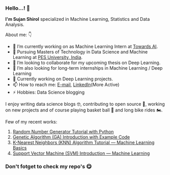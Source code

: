 ### Hello...! 👋

**I'm Sujan Shirol** specialized in Machine Learning, Statistics and Data Analysis.

About me: 👇

- 🔭 I’m currently working on as Machine Learning Intern at [Towards AI](https://www.linkedin.com/company/towards-artificial-intelligence/).
- 🌱 Pursuing Masters of Technology in Data Science and Machine Learning at [PES University, India](https://pes.edu).
- 👯 I’m looking to collaborate for my upcoming thesis on Deep Learning.
- 🤔 I’m also looking for long-term internships in Machine Learning / Deep Learning
- 💬 Currently working on Deep Learning projects.
- 📫 How to reach me: [E-mail](mailto:sshirol73@gmail.com), [LinkedIn](https://www.linkedin.com/in/sujan-shirol/)(More Active)
- ⚡ Hobbies: Data Science blogging

I enjoy writing data science blogs 🤓, contributing to open source 📖, working on new projects and of course playing basket ball 🏀 and long bike rides 🏍️.

Few of my recent works:
1. [Random Number Generator Tutorial with Python](https://pub.towardsai.net/random-number-generator-tutorial-with-python-3b35986132c7?source=friends_link&sk=c70b98e0e7e3fdc089afcefd1ff66d32)
2. [Genetic Algorithm (GA) Introduction with Example Code](https://pub.towardsai.net/genetic-algorithm-ga-introduction-with-example-code-e59f9bc58eaf?source=friends_link&sk=9354f7181d726dd0c005301129dda9e9)
3. [K-Nearest Neighbors (KNN) Algorithm Tutorial — Machine Learning Basics](https://pub.towardsai.net/k-nearest-neighbors-knn-algorithm-tutorial-machine-learning-basics-ml-ec6756d3e0ac?source=friends_link&sk=4ab6eec752ef4293bad0e490eb3ca864)
4. [Support Vector Machine (SVM) Introduction — Machine Learning](https://pub.towardsai.net/support-vector-machine-svm-introduction-machine-learning-8c56b7da63f1?source=friends_link&sk=fa4eff1d93971e1903784ffe156f5567)

### Don't fotget to check my repo's 😋
